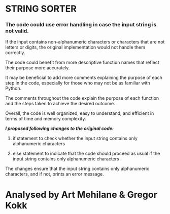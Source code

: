 # **STRING SORTER**

### The code could use error handling in case the input string is not valid. 

If the input contains non-alphanumeric characters or characters that are not letters or digits, the original implementation would not handle them correctly.


The code could benefit from more descriptive function names that reflect their purpose more accurately.


It may be beneficial to add more comments explaining the purpose of each step in the code, especially for those who may not be as familiar with Python.



The comments throughout the code explain the purpose of each function and the steps taken to achieve the desired outcome.

Overall, the code is well organized, easy to understand, and efficient in terms of time and memory complexity.


***I proposed following changes to the original code:***

1) if statement to check whether the input string contains only alphanumeric characters

2) else statement to indicate that the code should proceed as usual if the input string contains only alphanumeric characters

The changes ensure that the input string contains only alphanumeric characters, and if not, prints an error message.

# Analysed by Art Mehilane & Gregor Kokk



